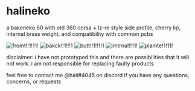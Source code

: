 # halineko
a bakeneko 60 with otd 360 corsa + lz-re style side profile, cherry lip, internal brass weight, and compatibility with common pcbs

![fromt!!1!11!](https://i.imgur.com/GqgFBzD.png)
![bakck!!1!!!1](https://i.imgur.com/WUb4NCD.png)
![butt!!1!!1!1](https://i.imgur.com/UCVFkCW.png)
![imtrnal!!11!](https://i.imgur.com/nK1I0K3.png)
![plamte!1!11!](https://i.imgur.com/1p7KPMH.png)

disclaimer: i have not prototyped this and there are possibilities that it will not work. i am not responsible for replacing faulty products

feel free to contact me @hali#4045 on discord if you have any questions, concerns, or requests
